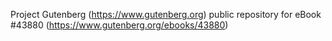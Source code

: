 Project Gutenberg (https://www.gutenberg.org) public repository for eBook #43880 (https://www.gutenberg.org/ebooks/43880)
